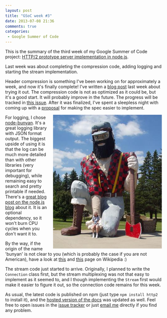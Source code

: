 ```yaml
---
layout: post
title: "GSoC week #3"
date: 2013-07-08 21:36
comments: true
categories:
 - Google Summer of Code
---
```


This is the summary of the third week of my Google Summer of Code project: [HTTP/2 prototype server implementation in node.js](https://google-melange.appspot.com/gsoc/project/google/gsoc2013/molnarg/5001).

<!-- more -->

Last week was about completing the compression code, adding logging and starting the stream implementation.

Header compression is something I've been working on for approximately a week, and now it's finally complete! I've written a [blog post](/blog/2013/07/03/the-http-slash-2-header-compression-implementation-of-node-http2/) last week about trying it out. The compression code is not as optimized as it could be, but it's a good start. It will probably improve in the future. The progress will be tracked in [this issue](https://github.com/molnarg/node-http2/issues/3). After it was finalized, I've spent a sleepless night with coming up with a [proposal](http://lists.w3.org/Archives/Public/ietf-http-wg/2013JulSep/0181.html) for making the spec easier to implement.

<img style="float: right; margin-left: 1em;" src="/images/Akeley-Minnesota-Paul-Bunyan.jpg">

For logging, I chose [node-bunyan](https://github.com/trentm/node-bunyan). It's a great logging library with JSON format output. The biggest upside of using it is that the log can be much more detailed than with other libraries (very important for debugging), while remaining easy to search and pretty printable if needed. There's a [great blog post on the node.js blog](http://blog.nodejs.org/2012/03/28/service-logging-in-json-with-bunyan/) about it. It is an optional dependency, so it won't burn CPU cycles when you don't want it to.

By the way, if the origin of the name 'bunyan' is not clear to you (which is probably the case if you are not American), have a look at [this](http://en.wikipedia.org/wiki/Paul_Bunyan) and [this](http://en.wiktionary.org/wiki/log#Verb) page on Wikipedia :)

The stream code just started to arrive. Originally, I planned to write the `Connection` class first, but the stream multiplexing was not that easy to implement as it seemed to, and I though implementing the `Stream` first would make it easier to figure it out, so the connection code remains for this week.

As usual, the latest code is published on npm (just type `npm install http2` to install it), and the [hosted version of the docs](http://molnarg.github.io/node-http2/framer.html) was updated as well. Feel free to open issues in the [issue tracker](https://github.com/molnarg/node-http2/issues) or just [email me](mailto:gabor@molnar.es) directly if you find any problem.

